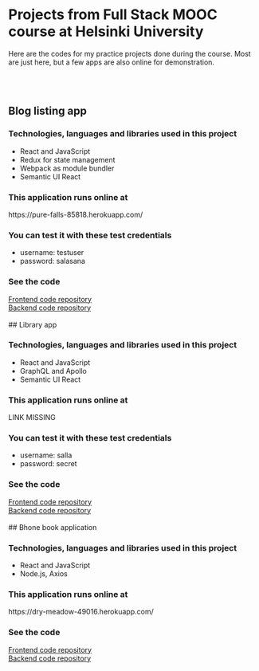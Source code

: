 # Projects from Full Stack MOOC course at Helsinki University
<p>Here are the codes for my practice projects done during the course. Most are just here, but a few apps are also online for demonstration.</p>
<br/>
<br/>

## Blog listing app
<h3>Technologies, languages and libraries used in this project </h3>
<ul><li>React and JavaScript</li>
<li>Redux for state management</li>
<li>Webpack as module bundler</li>
<li>Semantic UI React</li></ul>

<h3>This application runs online at </h3>
https://pure-falls-85818.herokuapp.com/

<h3> You can test it with these test credentials </h3>
<ul><li>username: testuser</li>
<li>password: salasana</li></ul>

<h3> See the code </h3>
<a href="https://github.com/sallatero/Ultimate-webpack-bloglist-frontend">Frontend code repository</a>
<br/>
<a href="https://github.com/sallatero/Ultimate-webpack-bloglist-backend">Backend code repository</a>
<br/>
<br/>
## Library app
<h3>Technologies, languages and libraries used in this project </h3>
<ul><li>React and JavaScript</li>
<li>GraphQL and Apollo</li>
<li>Semantic UI React</li></ul>

<h3>This application runs online at </h3>
<p>LINK MISSING</p>

<h3> You can test it with these test credentials </h3>
<ul><li>username: salla</li>
<li>password: secret</li></ul>

<h3> See the code </h3>
<a href="https://github.com/sallatero/Full-Stack/tree/master/library-frontend">Frontend code repository</a>
<br/>
<a href="https://github.com/sallatero/Full-Stack/tree/master/graphql-kirjasto">Backend code repository</a>
<br/>
<br/>
## Bhone book application
<h3>Technologies, languages and libraries used in this project </h3>
<ul><li>React and JavaScript</li>
<li>Node.js, Axios</li></ul>

<h3>This application runs online at </h3>
https://dry-meadow-49016.herokuapp.com/

<h3> See the code </h3>
<a href="https://github.com/sallatero/Full-Stack/tree/master/osa2/puhelinluettelo">Frontend code repository</a>
<br/>
<a href="https://github.com/sallatero/Backend_puhluettelo">Backend code repository</a>

<br/>
<br/>
<br/>
